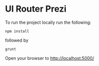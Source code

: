 UI Router Prezi
===============
To run the project locally run the following:

`npm install`

followed by

`grunt`

Open your browser to [http://localhost:5000/](http://localhost:5000/)
